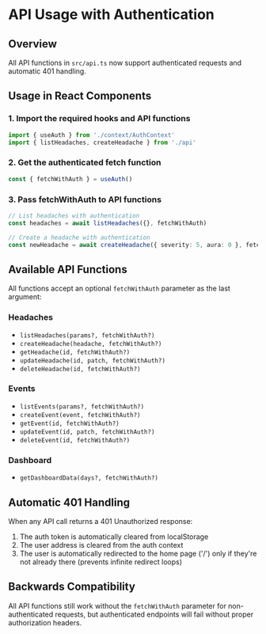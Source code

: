 # API Usage with Authentication

## Overview
All API functions in `src/api.ts` now support authenticated requests and automatic 401 handling.

## Usage in React Components

### 1. Import the required hooks and API functions
```typescript
import { useAuth } from './context/AuthContext'
import { listHeadaches, createHeadache } from './api'
```

### 2. Get the authenticated fetch function
```typescript
const { fetchWithAuth } = useAuth()
```

### 3. Pass fetchWithAuth to API functions
```typescript
// List headaches with authentication
const headaches = await listHeadaches({}, fetchWithAuth)

// Create a headache with authentication
const newHeadache = await createHeadache({ severity: 5, aura: 0 }, fetchWithAuth)
```

## Available API Functions
All functions accept an optional `fetchWithAuth` parameter as the last argument:

### Headaches
- `listHeadaches(params?, fetchWithAuth?)`
- `createHeadache(headache, fetchWithAuth?)`
- `getHeadache(id, fetchWithAuth?)`
- `updateHeadache(id, patch, fetchWithAuth?)`
- `deleteHeadache(id, fetchWithAuth?)`

### Events
- `listEvents(params?, fetchWithAuth?)`
- `createEvent(event, fetchWithAuth?)`
- `getEvent(id, fetchWithAuth?)`
- `updateEvent(id, patch, fetchWithAuth?)`
- `deleteEvent(id, fetchWithAuth?)`

### Dashboard
- `getDashboardData(days?, fetchWithAuth?)`

## Automatic 401 Handling
When any API call returns a 401 Unauthorized response:
1. The auth token is automatically cleared from localStorage
2. The user address is cleared from the auth context
3. The user is automatically redirected to the home page ('/') only if they're not already there (prevents infinite redirect loops)

## Backwards Compatibility
All API functions still work without the `fetchWithAuth` parameter for non-authenticated requests, but authenticated endpoints will fail without proper authorization headers.
